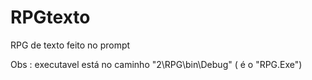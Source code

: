 # RPGtexto
 RPG de texto feito no prompt 
 
Obs : executavel está no caminho "2\RPG\bin\Debug" ( é o "RPG.Exe")
